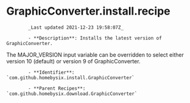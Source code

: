 # GraphicConverter.install.recipe

            _Last updated 2021-12-23 19:58:07Z_

            - **Description**: Installs the latest version of GraphicConverter.

The MAJOR_VERSION input variable can be overridden to select either version 10 (default) or version 9 of GraphicConverter.

            - **Identifier**: `com.github.homebysix.install.GraphicConverter`

            - **Parent Recipes**: `com.github.homebysix.download.GraphicConverter`